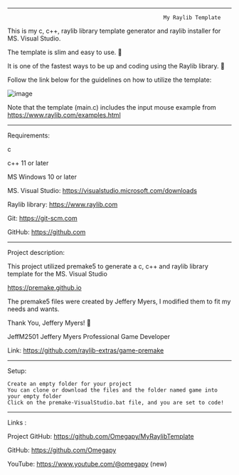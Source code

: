 -----------------------------------------------------------------------------------------------------------------------------

                                                     My Raylib Template

This is my c, c++, raylib library template generator and raylib installer for MS. Visual Studio. 

The template is slim and easy to use. :raised_hands:

It is one of the fastest ways to be up and coding using the Raylib library. :runner:

Follow the link below for the guidelines on how to utilize the template:

![image](https://user-images.githubusercontent.com/121726699/211129774-d3f1a55f-d850-40dd-bfd5-97505d8f91cf.png)

Note that the template (main.c) includes the input mouse example from https://www.raylib.com/examples.html 

-----------------------------------------------------------------------------------------------------------------------------
Requirements:

c  

c++ 11 or later

MS Windows 10 or later 

MS. Visual Studio: https://visualstudio.microsoft.com/downloads

Raylib library: https://www.raylib.com

Git: https://git-scm.com

GitHub: https://github.com

-----------------------------------------------------------------------------------------------------------------------------
Project description:

This project utilized premake5 to generate a c, c++ and raylib library template for the MS. Visual Studio

https://premake.github.io

The premake5 files were created by Jeffery Myers, I modified them to fit my needs and wants.

Thank You, Jeffery Myers! :clap:

JeffM2501 Jeffery Myers Professional Game Developer
 
Link: https://github.com/raylib-extras/game-premake

-----------------------------------------------------------------------------------------------------------------------------
Setup:

	Create an empty folder for your project
	You can clone or download the files and the folder named game into your empty folder
	Click on the premake-VisualStudio.bat file, and you are set to code!

-----------------------------------------------------------------------------------------------------------------------------
Links  :

Project GitHub: https://github.com/Omegapy/MyRaylibTemplate

GitHub: https://github.com/Omegapy

YouTube: https://www.youtube.com/@omegapy (new)

